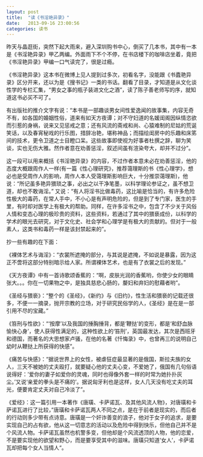 ```yaml
---
layout: post
title:  "读《书淫艳异录》"
date:   2013-09-16 23:00:56
categories: 读书 
---
```

昨天与晶逛街，突然下起大雨来，避入深圳购书中心，倒买了几本书，其中有一本是《书淫艳异录》甲乙两编。外面雨下不个不停，在书店楼下的咖啡店坐着，竟把《书淫艳异录》甲编一口气读完了，很是过瘾。

《书淫艳异录》这本书在微博上见人提到过多次，初看名字，没能跟《书蠹艳异录》区分开来，还以为是《搜书记》一类的书话。翻看了目录，才知道是从文化谈性学的专栏汇集，“男女之事的瓶子装进文化之酒”，读了陈子善老师写的序，就知道这书必买不可了。

有出版社的推介文字有说：“本书是一部趣谈男女间性爱逸闻的故事集，内容无奇不有，如各国的婚姻性俗，道来有如天方夜谭；对不守妇道的名媛闺阁因纵情恣欲而引惹的身祸，说来又见惩戒之意；还有风流的斋戒和尚、心猿难制的尼姑的荒诞笑话，以及春宵秘戏的行乐图，措辞冶艳，堪称神品；而描绘闺房中的乐趣和床笫间的技术，更令卫道之士目瞪口呆。这些故事即使视为好事者杜撰之辞，聊为笑谈，实也无伤大雅。然作者意在劝善惩淫，叙述间虽有渲染夸大，却并不过分”。

这一段可以用来概括《书淫艳异录》的内容，不过作者本意未必在劝善惩淫，他的态度大概跟周作人一样(有一篇《性心理研究》，推荐蔼理斯的书《性心理学》，想必也是受周作人的影响，周作人本人受蔼理斯影响巨大，十分推崇蔼理斯)，他说：“所记虽多艳异猥琐之事，必出之以干净笔墨，以科学理论参证之，虽不想卫道，却也不敢诲淫。” 又说：“有人将淫书比做毒药，这比喻是恰当的，有许多危险性极大的毒药，在常人手中，不小心是有声明危险的，但是到了专门家，医生的手里，有时却对医学上有极大的帮助。同样，在许多淫书之中，包含了不少关于风俗人情和变态心理的极珍贵的资料，这些资料，若通过了其中的猥亵成份，以科学的学术的眼光去研究，对于文化史、社会学和心理学是有极大的贡献的。但对于一般素人，这类书和毒药一样是该封禁起来的”。

抄一些有趣的在下面：

《裸体艺术与诲淫》：“衣裳所遮掩的部分，与其说是遮掩，不如说是暴露，因为这正不啻将这部分特别暗示给人家。所谓裸体艺术，也是有了衣裳之后的发现。”

《天方夜谭》中有一首诗歌颂香蕉的：“啊，皮肤光润的香蕉哟，你使少女的眼睛张大。。。你在一切果物之中，是独具慈悲心肠的，嫠妇和弃妇的慰藉者哟”。

《圣经与猥亵》：“整个的《圣经》，《新约》与《旧约》，性生活和猥亵的记载还很多，不便一一摘录，抛开宗教的立场，对于研究民俗学的人，《圣经》是在是一部引用不尽的宝藏。”

《笞刑与性欲》：“‘按摩’以及我国的捶胸捶背，都是‘鞭挞’的变形，都是‘和舒血脉愉快心身’，使人获得性满足的，这种性欲上的‘笞刑’，英国最发达，其次是西班牙和德国，而著名的大思想家卢骚，在他的名著《忏悔录》中，也曾再三的说明自己幼时从鞭挞上所获得的快感”。

《痛苦与快感》：“据说世界上的女性，被虐狂症最显著的是俄国，斯拉夫族的女人，三天不被她的丈夫殴打，就要疑心他的丈夫心变，不爱她了，俄国有几句俗语说得好：’爱你的妻子如爱你的灵魂，同时也得像外套一样的时常为她扑扑灰尘。’又说‘亲爱的拳头是不痛的’。据说匈牙利也是这样，女人几天没有吃丈夫的耳光，便要肯定丈夫对自己冷淡了”。

《爱经》：这一篇引用一本著作《唐璜、卡萨诺瓦、及其他风流人物》，对唐璜和卡萨诺瓦进行了比较，”唐璜和卡萨诺瓦两人不同之点，是在于前者是现实的，而后者的行动则多少带有点诗意。唐璜是一个奸诈善变的浪子，他对于女子的追求，是要实现自己的占有欲，他从这一切意志的活动以及危险中得到快乐，但他自己并不是个风流人物。卡萨诺瓦虽然也机警多变，但他却是个风流透顶的人物，他的恋爱，不是要实现他的欲望和野心，而是要享受其中的滋味。唐璜只知道‘女人’，卡萨诺瓦却把每个女人当情人“。
